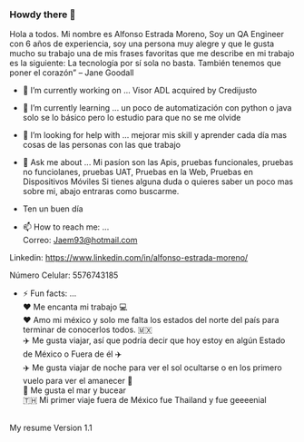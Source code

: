 ### Howdy there 👋

<!--
**Jaem-x/jaem-x** is a ✨ _special_ ✨ repository because its `README.md` (this file) appears on your GitHub profile.!-->

Hola a todos.
Mi nombre es Alfonso Estrada Moreno, Soy un QA Engineer con 6 años de experiencia, soy una persona muy alegre y que le gusta mucho su trabajo
una de mis frases favoritas que me describe en mi trabajo es la siguiente:
La tecnología por sí sola no basta. También tenemos que poner el corazón” – Jane Goodall


- 🔭 I’m currently working on ... Visor ADL acquired by Credijusto
- 🌱 I’m currently learning ... un poco de automatización con python o java solo se lo básico pero lo estudio para que no se me olvide


- 🤔 I’m looking for help with ... mejorar mis skill y aprender cada día mas cosas de las personas con las que trabajo

- 💬 Ask me about ... Mi pasíon son las Apis, pruebas funcionales, pruebas no funciolanes, pruebas UAT, Pruebas en la Web, Pruebas en Dispositivos Móviles Si tienes alguna duda o quieres saber un poco mas sobre mi, abajo entraras como buscarme.
- Ten un buen día

- 📫 How to reach me: ... </br>
Correo:
Jaem93@hotmail.com

Linkedin:
https://www.linkedin.com/in/alfonso-estrada-moreno/

Número Celular:
5576743185


- ⚡ Fun facts: ...</br>
:heart:  Me encanta mi trabajo 💻  </br>
:heart: Amo mi méxico y solo me falta los estados del norte del país para terminar de conocerlos todos. 🇲🇽 </br>
✈️       Me gusta viajar, así que podría decir que hoy estoy en algún Estado de México o Fuera de él ✈️ </br>
✈️       Me gusta viajar de noche para ver el sol ocultarse o en los primero vuelo para ver el amanecer :sunrise: </br>
🌊      Me gusta el mar y bucear </br>
🇹🇭      Mi primer viaje fuera de México fue Thailand y fue geeeenial</br></br>


My resume Version 1.1
